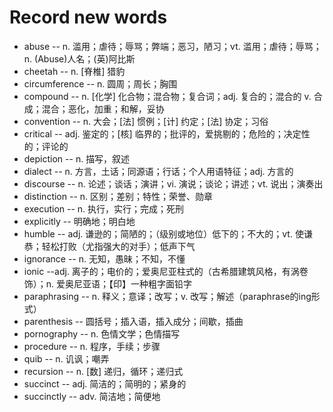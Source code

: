 # Record new words

* abuse -- n. 滥用；虐待；辱骂；弊端；恶习，陋习；vt. 滥用；虐待；辱骂；n. (Abuse)人名；(英)阿比斯
* cheetah -- n. [脊椎] 猎豹
* circumference -- n. 圆周；周长；胸围
* compound -- n. [化学] 化合物；混合物；复合词；adj. 复合的；混合的 v. 合成；混合；恶化，加重；和解，妥协
* convention -- n. 大会；[法] 惯例；[计] 约定；[法] 协定；习俗
* critical -- adj. 鉴定的；[核] 临界的；批评的，爱挑剔的；危险的；决定性的；评论的
* depiction -- n. 描写，叙述
* dialect -- n. 方言，土话；同源语；行话；个人用语特征；adj. 方言的
* discourse -- n. 论述；谈话；演讲；vi. 演说；谈论；讲述；vt. 说出；演奏出
* distinction -- n. 区别；差别；特性；荣誉、勋章
* execution -- n. 执行，实行；完成；死刑
* explicitly -- 明确地；明白地
* humble -- adj. 谦逊的；简陋的；（级别或地位）低下的；不大的；vt. 使谦恭；轻松打败（尤指强大的对手）；低声下气
* ignorance -- n. 无知，愚昧；不知，不懂
* ionic --adj. 离子的；电价的；爱奥尼亚柱式的（古希腊建筑风格，有涡卷饰）；n. 爱奥尼亚语；【印】一种粗字面铅字
* paraphrasing -- n. 释义；意译；改写；v. 改写；解述（paraphrase的ing形式）
* parenthesis -- 圆括号；插入语，插入成分；间歇，插曲
* pornography -- n. 色情文学；色情描写
* procedure -- n. 程序，手续；步骤
* quib -- n. 讥讽；嘲弄
* recursion -- n. [数] 递归，循环；递归式
* succinct -- adj. 简洁的；简明的；紧身的
* succinctly -- adv. 简洁地；简便地